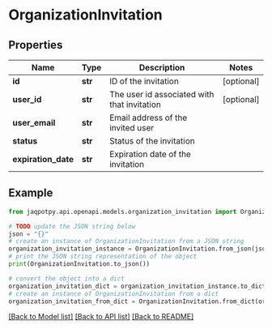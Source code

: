 # OrganizationInvitation


## Properties

Name | Type | Description | Notes
------------ | ------------- | ------------- | -------------
**id** | **str** | ID of the invitation | [optional] 
**user_id** | **str** | The user id associated with that invitation | [optional] 
**user_email** | **str** | Email address of the invited user | 
**status** | **str** | Status of the invitation | 
**expiration_date** | **str** | Expiration date of the invitation | 

## Example

```python
from jaqpotpy.api.openapi.models.organization_invitation import OrganizationInvitation

# TODO update the JSON string below
json = "{}"
# create an instance of OrganizationInvitation from a JSON string
organization_invitation_instance = OrganizationInvitation.from_json(json)
# print the JSON string representation of the object
print(OrganizationInvitation.to_json())

# convert the object into a dict
organization_invitation_dict = organization_invitation_instance.to_dict()
# create an instance of OrganizationInvitation from a dict
organization_invitation_from_dict = OrganizationInvitation.from_dict(organization_invitation_dict)
```
[[Back to Model list]](../README.md#documentation-for-models) [[Back to API list]](../README.md#documentation-for-api-endpoints) [[Back to README]](../README.md)


